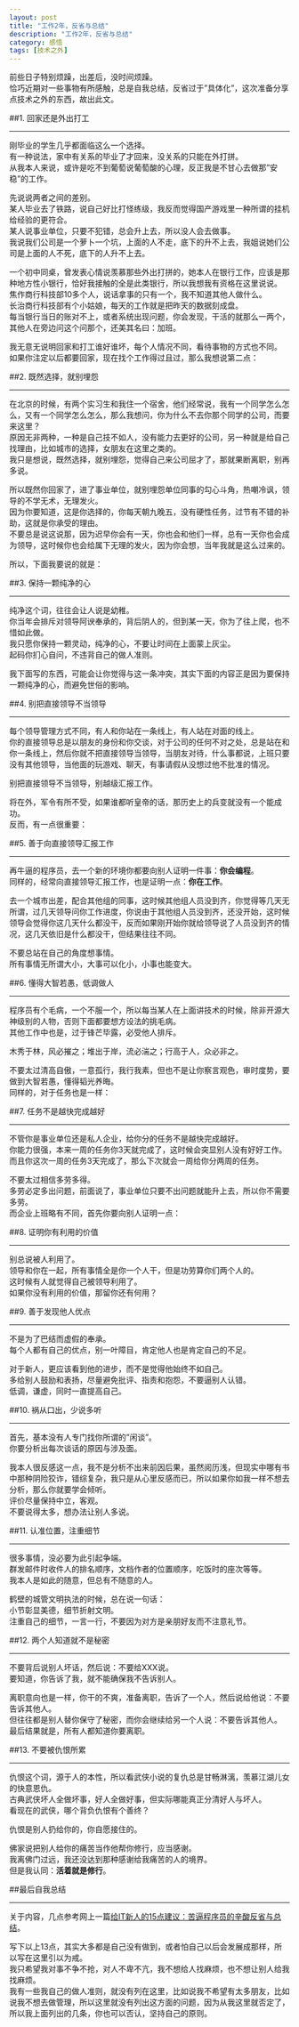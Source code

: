 ```yaml
---
layout: post
title: "工作2年，反省与总结"
description: "工作2年，反省与总结"
category: 感悟
tags: [技术之外]
---
```


前些日子特别烦躁，出差后，没时间烦躁。  
恰巧近期对一些事物有所感触，总是自我总结，反省过于”具体化”，这次准备分享点技术之外的东西，故出此文。  

##1. 回家还是外出打工

---

刚毕业的学生几乎都面临这么一个选择。  
有一种说法，家中有关系的毕业了才回来，没关系的只能在外打拼。  
从我本人来说，或许是吃不到葡萄说葡萄酸的心理，反正我是不甘心去做那”安稳”的工作。  

先说说两者之间的差别。  
某人毕业去了铁路，说自己好比打怪练级，我反而觉得国产游戏里一种所谓的挂机给经验的更符合。  
某人说事业单位，只要不犯错，总会升上去，所以没人会去做事。  
我说我们公司是一个萝卜一个坑，上面的人不走，底下的升不上去，我姐说她们公司是上面的人不死，底下的人升不上去。  

一个初中同桌，曾发表心情说羡慕那些外出打拼的，她本人在银行工作，应该是那种地方性小银行，恰好我接触的全是此类银行，所以我想我有资格在这里说说。  
焦作商行科技部10多个人，说话拿事的只有一个，我不知道其他人做什么。  
长治商行科技部有个小姑娘，每天的工作就是把昨天的数据刻成盘。  
每当银行当日的账对不上，或者系统出现问题，你会发现，干活的就那么一两个，其他人在旁边问这个问那个，还美其名曰：加班。  

我无意无说明回家和打工谁好谁坏，每个人情况不同，看待事物的方式也不同。  
如果你注定以后都要回家，现在找个工作得过且过，那么我想说第二点：

##2. 既然选择，就别埋怨

---

在北京的时候，有两个实习生和我住一个宿舍，他们经常说，我有一个同学怎么怎么，又有一个同学怎么怎么，那么我想问，你为什么不去你那个同学的公司，而要来这里？  
原因无非两种，一种是自己技不如人，没有能力去更好的公司，另一种就是给自己找理由，比如城市的选择，女朋友在这里之类的。  
我只是想说，既然选择，就别埋怨，觉得自己来公司屈才了，那就果断离职，别再多说。  

所以既然你回家了，进了事业单位，就别埋怨单位同事的勾心斗角，热嘲冷讽，领导的不学无术，无理发火。  
因为你要知道，这是你选择的，你每天朝九晚五，没有硬性任务，过节有不错的补助，这就是你承受的理由。  
不要总是说这说那，因为迟早你会有一天，你也会和他们一样，总有一天你也会成为领导，这时候你也会给属下无理的发火，因为你会想，当年我就是这么过来的。

所以，下面我要说的就是：

##3. 保持一颗纯净的心

---

纯净这个词，往往会让人说是幼稚。  
你当年会排斥对领导阿谀奉承的，背后阴人的，但到某一天，你为了往上爬，也不惜如此做。  
我只愿你保持一颗灵动，纯净的心，不要让时间在上面蒙上灰尘。  
起码你扪心自问，不违背自己的做人准则。

我下面写的东西，可能会让你觉得与这一条冲突，其实下面的内容正是因为要保持一颗纯净的心，而避免世俗的影响。  

##4. 别把直接领导不当领导

---

每个领导管理方式不同，有人和你站在一条线上，有人站在对面的线上。  
你的直接领导总是以朋友的身份和你交谈，对于公司的任何不对之处，总是站在和你一条线上，然后你就不把直接领导当领导，当朋友对待，什么事都说，上班只要没有其他领导，当他面的玩游戏、聊天，有事请假从没想过他不批准的情况。  

别把直接领导不当领导，别越级汇报工作。  

将在外，军令有所不受，如果谁都听皇帝的话，那历史上的兵变就没有一个能成功。  
反而，有一点很重要：

##5. 善于向直接领导汇报工作

---

再牛逼的程序员，去一个新的环境你都要向别人证明一件事：**你会编程**。  
同样的，经常向直接领导汇报工作，也是证明一点：**你在工作**。  

去一个城市出差，配合其他组的同事，这时候其他组人员没到齐，你觉得等几天无所谓，过几天领导问你工作进度，你说由于其他组人员没到齐，还没开始，这时候领导会觉得你这几天什么都没干，反而如果刚开始你就给领导说了人员没到齐的情况，这几天依旧是什么都没干，但结果往往不同。  

不要总站在自己的角度想事情。  
所有事情无所谓大小，大事可以化小，小事也能变大。

##6. 懂得大智若愚，低调做人

---

程序员有个毛病，一个不服一个，所以每当某人在上面讲技术的时候，除非开源大神级别的人物，否则下面都要想方设法的挑毛病。  
其他工作中也是，过于锋芒毕露，必受他人排斥。  

木秀于林，风必摧之；堆出于岸，流必湍之；行高于人，众必非之。  

不要太过清高自傲，一意孤行，我行我素，但也不是让你察言观色，审时度势，要做到大智若愚，懂得韬光养晦。  
同样的，对于任务也是一样：

##7. 任务不是越快完成越好

---

不管你是事业单位还是私人企业，给你分的任务不是越快完成越好。  
你能力很强，本来一周的任务你3天就完成了，这时候会突显别人没有好好工作。  
而且你这次一周的任务3天完成了，那么下次就会一周给你分两周的任务。  

不要太过相信多劳多得。  
多劳必定多出问题，前面说了，事业单位只要不出问题就能升上去，所以你不需要多劳。  
而企业上班略有不同，首先你要向别人证明一点：

##8. 证明你有利用的价值

---

别总说被人利用了。  
领导和你在一起，所有事情全是你一个人干，但是功劳算你们两个人的。  
这时候有人就觉得自己被领导利用了。  
如果你没有利用的价值，那留你还有何用？  

##9. 善于发现他人优点

---

不是为了巴结而虚假的奉承。  
每个人都有自己的优点，别一叶障目，肯定他人也是肯定自己的不足。  

对于新人，更应该看到他的进步，而不是觉得他始终不如自己。  
多给别人鼓励和表扬，尽量避免批评、指责和抱怨，不要逼别人认错。  
低调，谦虚，同时一直提高自己。  

##10. 祸从口出，少说多听

---

首先，基本没有人专门找你所谓的”闲谈”。  
你要分析出每次谈话的原因与涉及面。  

我本人很反感这一点，我不是分析不出来前因后果，虽然阅历浅，但现实中哪有书中那种阴险狡诈，错综复杂，我只是从心里反感而已，所以如果你如我一样不想去分析，那么你就要学会倾听。  
评价尽量保持中立，客观。  
不要说得太多，想办法让别人多说。  

##11. 认准位置，注重细节

---

很多事情，没必要为此引起争端。  
群发邮件时收件人的排名顺序，文档作者的位置顺序，吃饭时的座次等等。  
我本人是如此的随意，但总有不随意的人。  

鹤壁的城管文明执法的时候，总在说一句话：  
小节彰显美德，细节折射文明。  
注重自己的细节，一言一行，不要因为对方是亲朋好友而不注意礼节。  

##12. 两个人知道就不是秘密

---

不要背后说别人坏话，然后说：不要给XXX说。  
要知道，你告诉了我，就不能确保我不告诉别人。  

离职意向也是一样，你干的不爽，准备离职，告诉了一个人，然后说给他说：不要告诉其他人。  
但往往都是别人替你保守了秘密，而你会继续给另一个人说：不要告诉其他人。  
最后结果就是，所有人都知道你要离职。  

##13. 不要被仇恨所累

---

仇恨这个词，源于人的本性，所以看武侠小说的复仇总是甘畅淋漓，羡慕江湖儿女的快意恩仇。  
古典武侠坏人全做坏事，好人全做好事，但实际哪能真正分清好人与坏人。  
看现在的武侠，哪个背负仇恨有个善终？  

仇恨是别人扔给你的，你自愿接住的。  

佛家说把别人给你的痛苦当作他帮你修行，应当感谢。  
我离佛门过远，我还没达到那种感谢给我痛苦的人的境界。  
但是我认同：**活着就是修行**。  

##最后自我总结

---

关于内容，几点参考网上一篇[给IT新人的15点建议：苦逼程序员的辛酸反省与总结](http://blog.csdn.net/pozen/article/details/7583820)。

写下以上13点，其实大多都是自己没有做到，或者怕自己以后会发展成那样，所以写在这里引以为戒。  
我只希望我对事不争不抢，对人不卑不亢，我不想给人找麻烦，也不想让别人给我找麻烦。  
我有一些我自己的做人准则，就没有列在这里，比如说我不希望有太多朋友，比如说我不想去做管理，所以这里就没有列出这方面的问题，因为从我这里就否定了，所以我上面列出的几条，你也可以否认，坚持自己的原则。  


